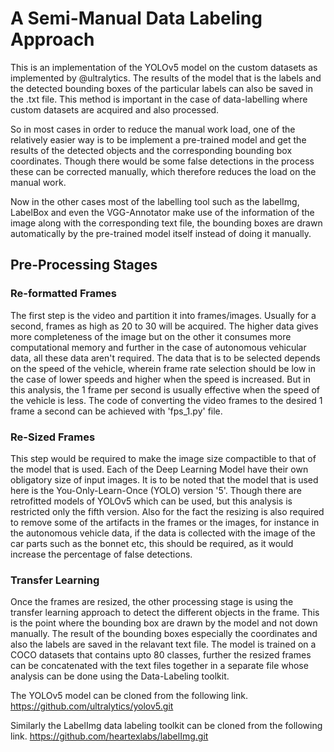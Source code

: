 # A Semi-Manual Data Labeling Approach

This is an implementation of the YOLOv5 model on the custom datasets as implemented by @ultralytics. The results of the model that is the labels and the detected bounding boxes of the particular labels can also be saved in the .txt file. This method is important in the case of data-labelling where custom datasets are acquired and also processed. 

So in most cases in order to reduce the manual work load, one of the relatively easier way is to be implement a pre-trained model and get the results of the detected objects and the corresponding bounding box coordinates. Though there would be some false detections in the process these can be corrected manually, which therefore reduces the load on the manual work. 

Now in the other cases most of the labelling tool such as the labelImg, LabelBox and even the VGG-Annotator make use of the information of the image along with the corresponding text file, the bounding boxes are drawn automatically by the pre-trained model itself instead of doing it manually. 
 
## Pre-Processing Stages
### Re-formatted Frames
The first step is the video and partition it into frames/images. Usually for a second, frames as high as 20 to 30 will be acquired. The higher data gives more completeness of the image but on the other it consumes more computational memory and further in the case of autonomous vehicular data, all these data aren't required. The data that is to be selected depends on the speed of the vehicle, wherein frame rate selection should be low in the case of lower speeds and higher when the speed is increased. But in this analysis, the 1 frame per second is usually effective when the speed of the vehicle is less. The code of converting the video frames to the desired 1 frame a second can be achieved with 'fps_1.py' file.

### Re-Sized Frames
This step would be required to make the image size compactible to that of the model that is used. Each of the Deep Learning Model have their own obligatory size of input images. It is to be noted that the model that is used here is the You-Only-Learn-Once (YOLO) version '5'. Though there are retrofitted models of YOLOv5 which can be used, but this analysis is restricted only the fifth version. Also for the fact the resizing is also required to remove some of the artifacts in the frames or the images, for instance in the autonomous vehicle data, if the data is collected with the image of the car parts such as the bonnet etc, this should be required, as it would increase the percentage of false detections. 
 
### Transfer Learning
Once the frames are resized, the other processing stage is using the transfer learning approach to detect the different objects in the frame. This is the point where the bounding box are drawn by the model and not down manually. The result of the bounding boxes especially the coordinates and also the labels are saved in the relavant text file. The model is trained on a COCO datasets that contains upto 80 classes, further the resized frames can be concatenated with the text files together in a separate file whose analysis can be done using the Data-Labeling toolkit. 

The YOLOv5 model can be cloned from the following link. https://github.com/ultralytics/yolov5.git 

Similarly the LabelImg data labeling toolkit can be cloned from the following link. https://github.com/heartexlabs/labelImg.git

